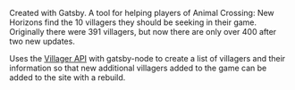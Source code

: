 Created with Gatsby. A tool for helping players of Animal Crossing: New Horizons find the 10 villagers they should be seeking in their game. Originally there were 391 villagers, but now there are only over 400 after two new updates.

Uses the [Villager API](https://animalcrossing.fandom.com/wiki/Villager_API) with gatsby-node to create a list of villagers and their information so that new additional villagers added to the game can be added to the site with a rebuild.
